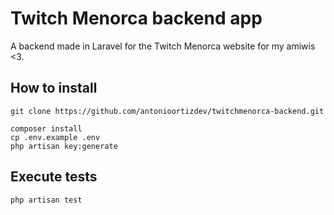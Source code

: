# Twitch Menorca backend app
A backend made in Laravel for the Twitch Menorca website for my amiwis <3.

## How to install
```
git clone https://github.com/antonioortizdev/twitchmenorca-backend.git

composer install
cp .env.example .env
php artisan key:generate
```

## Execute tests
```
php artisan test
```
